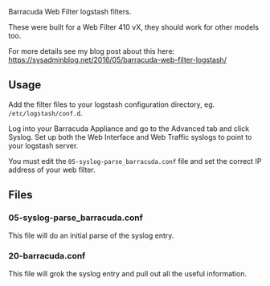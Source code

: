 Barracuda Web Filter logstash filters.

These were built for a Web Filter 410 vX, they should work for other models too.

For more details see my blog post about this here: https://sysadminblog.net/2016/05/barracuda-web-filter-logstash/

## Usage

Add the filter files to your logstash configuration directory, eg. `/etc/logstash/conf.d`.

Log into your Barracuda Appliance and go to the Advanced tab and click Syslog. Set up both the Web Interface and Web Traffic syslogs to point to your logstash server.

You must edit the `05-syslog-parse_barracuda.conf` file and set the correct IP address of your web filter.

## Files

### 05-syslog-parse_barracuda.conf

This file will do an initial parse of the syslog entry.

### 20-barracuda.conf

This file will grok the syslog entry and pull out all the useful information.
